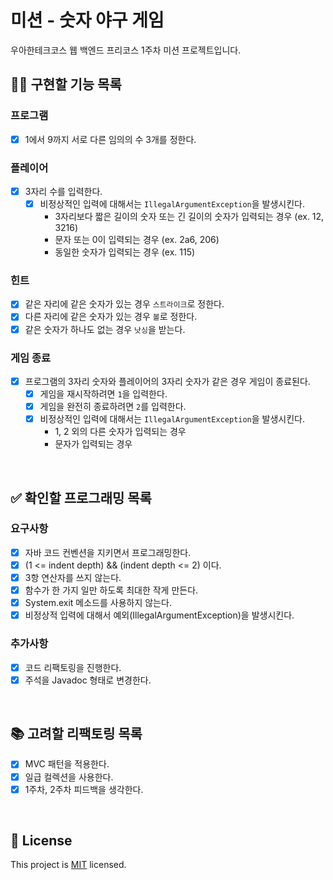 # 미션 - 숫자 야구 게임
우아한테크코스 웹 백엔드 프리코스 1주차 미션 프로젝트입니다.

## 👩‍💻 구현할 기능 목록
### 프로그램
- [x] 1에서 9까지 서로 다른 임의의 수 3개를 정한다.

### 플레이어
- [x] 3자리 수를 입력한다.
    - [x] 비정상적인 입력에 대해서는 `IllegalArgumentException`을 발생시킨다.
        - 3자리보다 짧은 길이의 숫자 또는 긴 길이의 숫자가 입력되는 경우 (ex. 12, 3216)
        - 문자 또는 0이 입력되는 경우 (ex. 2a6, 206)
        - 동일한 숫자가 입력되는 경우 (ex. 115) 

### 힌트
- [x] 같은 자리에 같은 숫자가 있는 경우 `스트라이크`로 정한다.
- [x] 다른 자리에 같은 숫자가 있는 경우 `볼`로 정한다.
- [x] 같은 숫자가 하나도 없는 경우 `낫싱`을 받는다.

### 게임 종료
- [x] 프로그램의 3자리 숫자와 플레이어의 3자리 숫자가 같은 경우 게임이 종료된다.
    - [x] 게임을 재시작하려면 `1`을 입력한다.
    - [x] 게임을 완전히 종료하려면 `2`를 입력한다.
    - [x] 비정상적인 입력에 대해서는 `IllegalArgumentException`을 발생시킨다.
        - 1, 2 외의 다른 숫자가 입력되는 경우
        - 문자가 입력되는 경우

<br>

## ✅ 확인할 프로그래밍 목록
### 요구사항
- [x] 자바 코드 컨벤션을 지키면서 프로그래밍한다.
- [x] (1 <= indent depth) && (indent depth <= 2) 이다.
- [x] 3항 연산자를 쓰지 않는다.
- [x] 함수가 한 가지 일만 하도록 최대한 작게 만든다.
- [x] System.exit 메소드를 사용하지 않는다.
- [x] 비정상적 입력에 대해서 예외(IllegalArgumentException)을 발생시킨다.

### 추가사항
- [x] 코드 리팩토링을 진행한다.
- [x] 주석을 Javadoc 형태로 변경한다.

<br>

## 📚 고려할 리팩토링 목록
- [x] MVC 패턴을 적용한다.
- [x] 일급 컬렉션을 사용한다.
- [x] 1주차, 2주차 피드백을 생각한다.

<br>

## 📝 License

This project is [MIT](https://github.com/woowacourse/java-baseball-precourse/blob/master/LICENSE) licensed.
